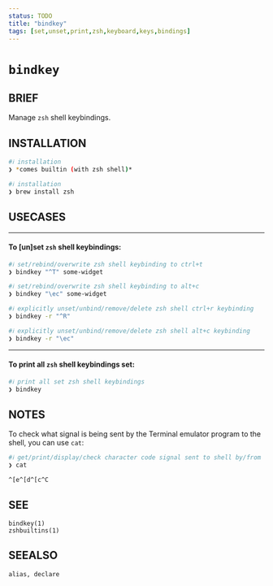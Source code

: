 ```yaml
---
status: TODO
title: "bindkey"
tags: [set,unset,print,zsh,keyboard,keys,bindings]
---
```


# `bindkey`

## BRIEF

Manage `zsh` shell keybindings.

## INSTALLATION


```bash
#ℹ︎ installation
❯ *comes builtin (with zsh shell)*
```


```bash
#ℹ︎ installation
❯ brew install zsh
```


## USECASES

----
#### To [un]set `zsh` shell keybindings:


```bash
#ℹ︎ set/rebind/overwrite zsh shell keybinding to ctrl+t
❯ bindkey "^T" some-widget
```


```bash
#ℹ︎ set/rebind/overwrite zsh shell keybinding to alt+c
❯ bindkey "\ec" some-widget
```



```bash
#ℹ︎ explicitly unset/unbind/remove/delete zsh shell ctrl+r keybinding
❯ bindkey -r "^R"
```


```bash
#ℹ︎ explicitly unset/unbind/remove/delete zsh shell alt+c keybinding
❯ bindkey -r "\ec"
```


----
#### To print all `zsh` shell keybindings set:


```bash
#ℹ︎ print all set zsh shell keybindings
❯ bindkey
```



## NOTES

To check what signal is being sent by the Terminal emulator program to the shell, you can use `cat`:


```bash
#ℹ︎ get/print/display/check character code signal sent to shell by/from terminal
❯ cat
```

    ^[e^[d^[c^C

## SEE

    bindkey(1)
    zshbuiltins(1)

## SEEALSO

    alias, declare

